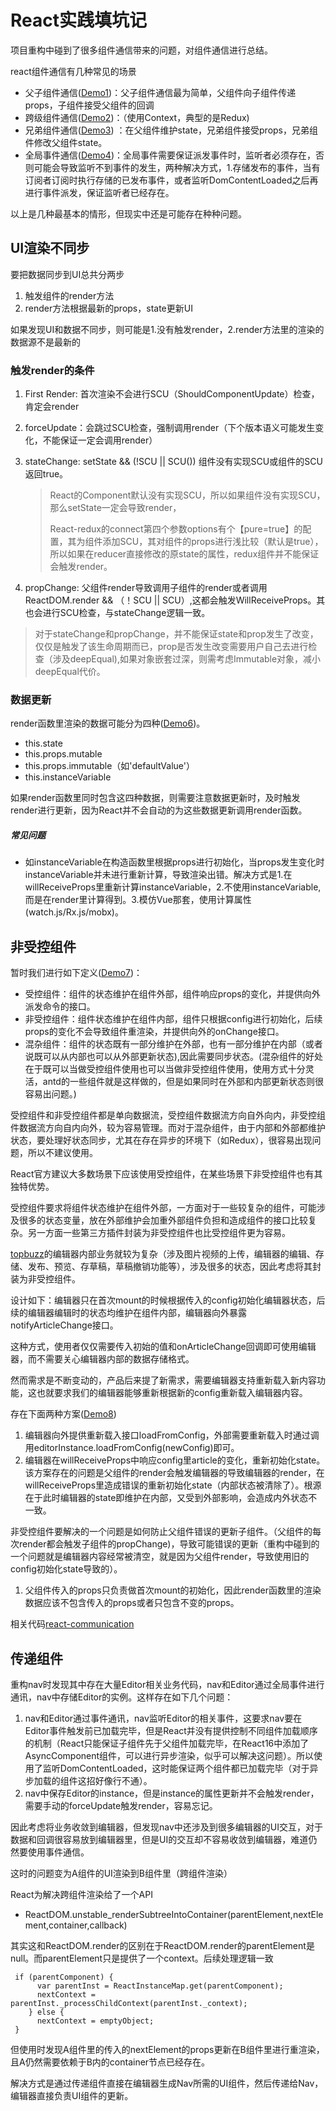 # React实践填坑记

项目重构中碰到了很多组件通信带来的问题，对组件通信进行总结。

react组件通信有几种常见的场景

+ 父子组件通信([Demo1](https://github.com/hardfist/react-communication/tree/master/src/demo1))：父子组件通信最为简单，父组件向子组件传递props，子组件接受父组件的回调
+ 跨级组件通信([Demo2](https://github.com/hardfist/react-communication/tree/master/src/demo2))：（使用Context，典型的是Redux)
+ 兄弟组件通信([Demo3](https://github.com/hardfist/react-communication/tree/master/src/demo3)) ：在父组件维护state，兄弟组件接受props，兄弟组件修改父组件state。
+ 全局事件通信([Demo4](https://github.com/hardfist/react-communication/tree/master/src/demo3))：全局事件需要保证派发事件时，监听者必须存在，否则可能会导致监听不到事件的发生，两种解决方式，1.存储发布的事件，当有订阅者订阅时执行存储的已发布事件，或者监听DomContentLoaded之后再进行事件派发，保证监听者已经存在。

以上是几种最基本的情形，但现实中还是可能存在种种问题。

## UI渲染不同步

要把数据同步到UI总共分两步
1. 触发组件的render方法
2. render方法根据最新的props，state更新UI

如果发现UI和数据不同步，则可能是1.没有触发render，2.render方法里的渲染的数据源不是最新的

### 触发render的条件

1. First Render:    首次渲染不会进行SCU（ShouldComponentUpdate）检查，肯定会render

2. forceUpdate：会跳过SCU检查，强制调用render（下个版本语义可能发生变化，不能保证一定会调用render）

3. stateChange:  setState && (!SCU || SCU()) 组件没有实现SCU或组件的SCU返回true。

   > React的Component默认没有实现SCU，所以如果组件没有实现SCU，那么setState一定会导致render，
   >
   > React-redux的connect第四个参数options有个【pure=true】的配置，其为组件添加SCU，其对组件的props进行浅比较（默认是true），所以如果在reducer直接修改的原state的属性，redux组件并不能保证会触发render。

4. propChange: 父组件render导致调用子组件的render或者调用ReactDOM.render && （！SCU || SCU）,这都会触发WillReceiveProps。其也会进行SCU检查，与stateChange逻辑一致。

> 对于stateChange和propChange，并不能保证state和prop发生了改变，仅仅是触发了该生命周期而已，prop是否发生改变需要用户自己去进行检查（涉及deepEqual),如果对象嵌套过深，则需考虑Immutable对象，减小deepEqual代价。

### 数据更新

render函数里渲染的数据可能分为四种([Demo6](https://github.com/hardfist/react-communication/tree/master/src/demo6))。

+ this.state
+ this.props.mutable
+ this.props.immutable（如'defaultValue'）
+ this.instanceVariable

如果render函数里同时包含这四种数据，则需要注意数据更新时，及时触发render进行更新，因为React并不会自动的为这些数据更新调用render函数。

##### 常见问题

+ 如instanceVariable在构造函数里根据props进行初始化，当props发生变化时instanceVariable并未进行重新计算，导致渲染出错。解决方式是1.在willReceiveProps里重新计算instanceVariable，2.不使用instanceVariable,而是在render里计算得到。3.模仿Vue那套，使用计算属性(watch.js/Rx.js/mobx)。

## 非受控组件

暂时我们进行如下定义([Demo7](https://github.com/hardfist/react-communication/tree/master/src/demo7))：

+ 受控组件：组件的状态维护在组件外部，组件响应props的变化，并提供向外派发命令的接口。
+ 非受控组件：组件状态维护在组件内部，组件只根据config进行初始化，后续props的变化不会导致组件重渲染，并提供向外的onChange接口。
+ 混杂组件：组件的状态既有一部分维护在外部，也有一部分维护在内部（或者说既可以从内部也可以从外部更新状态),因此需要同步状态。(混杂组件的好处在于既可以当做受控组件使用也可以当做非受控组件使用，使用方式十分灵活，antd的一些组件就是这样做的，但是如果同时在外部和内部更新状态则很容易出问题。)

受控组件和非受控组件都是单向数据流，受控组件数据流方向自外向内，非受控组件数据流方向自内向外，较为容易管理。而对于混杂组件，由于内部和外部都维护状态，要处理好状态同步，尤其在存在异步的环境下（如Redux），很容易出现问题，所以不建议使用。

React官方建议大多数场景下应该使用受控组件，在某些场景下非受控组件也有其独特优势。

受控组件要求将组件状态维护在组件外部，一方面对于一些较复杂的组件，可能涉及很多的状态变量，放在外部维护会加重外部组件负担和造成组件的接口比较复杂。另一方面一些第三方插件封装为非受控组件也比受控组件更为容易。

[topbuzz](https://www.topbuzz.com/a/new)的编辑器内部业务就较为复杂（涉及图片视频的上传，编辑器的编辑、存储、发布、预览、存草稿，草稿撤销功能等），涉及很多的状态，因此考虑将其封装为非受控组件。

设计如下：编辑器只在首次mount的时候根据传入的config初始化编辑器状态，后续的编辑器编辑时的状态均维护在组件内部，编辑器向外暴露notifyArticleChange接口。

这种方式，使用者仅仅需要传入初始的值和onArticleChange回调即可使用编辑器，而不需要关心编辑器内部的数据存储格式。

然而需求是不断变动的，产品后来提了新需求，需要编辑器支持重新载入新内容功能，这也就要求我们的编辑器能够重新根据新的config重新载入编辑器内容。

存在下面两种方案([Demo8](https://github.com/hardfist/react-communication/tree/master/src/demo8))

1. 编辑器向外提供重新载入接口loadFromConfig，外部需要重新载入时通过调用editorInstance.loadFromConfig(newConfig)即可。
2. 编辑器在willReceiveProps中响应config里article的变化，重新初始化state。该方案存在的问题是父组件的render会触发编辑器的导致编辑器的render，在willReceiveProps里造成错误的重新初始化state（内部状态被清除了）。根源在于此时编辑器的state即维护在内部，又受到外部影响，会造成内外状态不一致。

非受控组件要解决的一个问题是如何防止父组件错误的更新子组件。（父组件的每次render都会触发子组件的propChange)，导致可能错误的更新（重构中碰到的一个问题就是编辑器内容经常被清空，就是因为父组件render，导致使用旧的config初始化state导致的）。

1. 父组件传入的props只负责做首次mount的初始化，因此render函数里的渲染数据应该不包含传入的props或者只包含不变的props。


相关代码[react-communication](https://github.com/hardfist/react-communication)

## 传递组件

重构nav时发现其中存在大量Editor相关业务代码，nav和Editor通过全局事件进行通讯，nav中存储Editor的实例。这样存在如下几个问题：

1. nav和Editor通过事件通讯，nav监听Editor的相关事件，这要求nav要在Editor事件触发前已加载完毕，但是React并没有提供控制不同组件加载顺序的机制（React只能保证子组件先于父组件加载完毕，在React16中添加了AsyncComponent组件，可以进行异步渲染，似乎可以解决这问题）。所以使用了监听DomContentLoaded，这时能保证两个组件都已加载完毕（对于异步加载的组件这招好像行不通）。
2. nav中保存Editor的instance，但是instance的属性更新并不会触发render，需要手动的forceUpdate触发render，容易忘记。

因此考虑将业务收敛到编辑器，但发现nav中还涉及到很多编辑器的UI交互，对于数据和回调很容易放到编辑器里，但是UI的交互却不容易收敛到编辑器，难道仍然要使用事件通信。

这时的问题变为A组件的UI渲染到B组件里（跨组件渲染）

React为解决跨组件渲染给了一个API

+ ReactDOM.unstable_renderSubtreeIntoContainer(parentElement,nextElement,container,callback)

其实这和ReactDOM.render的区别在于ReactDOM.render的parentElement是null。而parentElement只是提供了一个context。后续处理逻辑一致

```react
 if (parentComponent) {
      var parentInst = ReactInstanceMap.get(parentComponent);
      nextContext = parentInst._processChildContext(parentInst._context);
    } else {
      nextContext = emptyObject;
 }
```

但使用时发现A组件里的传入的nextElement的props更新在B组件里进行重渲染，且A仍然需要依赖于B内的container节点已经存在。

解决方式是通过传递组件直接在编辑器生成Nav所需的UI组件，然后传递给Nav，编辑器直接负责UI组件的更新。




